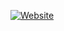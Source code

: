 [![Website](https://img.shields.io/website-up-down-green-red/http/shields.io.svg)](https://shields.io/)